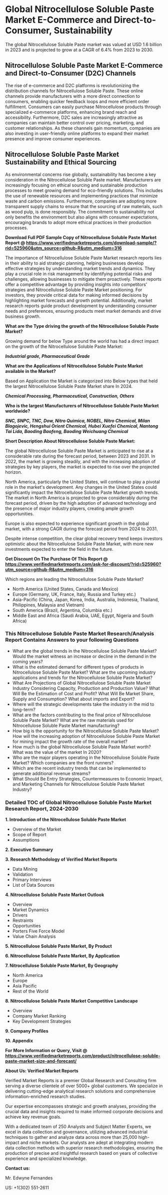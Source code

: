 <h1>Global Nitrocellulose Soluble Paste Market E-Commerce and Direct-to-Consumer, Sustainability</h1><p class=""><p>The global Nitrocellulose Soluble Paste market was valued at USD 1.6 billion in 2023 and is projected to grow at a CAGR of 6.4% from 2023 to 2030.</p><h2>Nitrocellulose Soluble Paste Market E-Commerce and Direct-to-Consumer (D2C) Channels</h2><p>The rise of e-commerce and D2C platforms is revolutionizing the distribution channels for Nitrocellulose Soluble Paste. These online channels provide manufacturers with a more direct connection to consumers, enabling quicker feedback loops and more efficient order fulfillment. Consumers can easily purchase Nitrocellulose products through specialized e-commerce platforms, enhancing brand reach and accessibility. Furthermore, D2C sales are increasingly attractive as companies can maintain better control over pricing, marketing, and customer relationships. As these channels gain momentum, companies are also investing in user-friendly online platforms to expand their market presence and improve consumer experiences.</p><h2>Nitrocellulose Soluble Paste Market Sustainability and Ethical Sourcing</h2><p>As environmental concerns rise globally, sustainability has become a key consideration in the Nitrocellulose Soluble Paste market. Manufacturers are increasingly focusing on ethical sourcing and sustainable production processes to meet growing demand for eco-friendly solutions. This includes the use of renewable resources and implementing practices that minimize waste and carbon emissions. Furthermore, companies are adopting more transparent supply chains to ensure that the sourcing of raw materials, such as wood pulp, is done responsibly. The commitment to sustainability not only benefits the environment but also aligns with consumer expectations, encouraging brands to adopt more ethical practices in their production processes.</p></p><p class=""><strong>Download Full PDF Sample Copy of Nitrocellulose Soluble Paste Market Report @ <a href="https://www.verifiedmarketreports.com/download-sample/?rid=525960&utm_source=github-R&utm_medium=316" target="_blank">https://www.verifiedmarketreports.com/download-sample/?rid=525960&utm_source=github-R&utm_medium=316</a></strong></p><p>The importance of&nbsp;Nitrocellulose Soluble Paste Market research reports lies in their ability to aid strategic planning, helping businesses develop effective strategies by understanding market trends and dynamics. They play a crucial role in risk management by identifying potential risks and challenges, allowing businesses to mitigate them proactively. These reports offer a competitive advantage by providing insights into competitors' strategies and Nitrocellulose Soluble Paste Market positioning. For investors, they provide critical data for making informed decisions by highlighting market forecasts and growth potential. Additionally, market research reports guide product development by understanding consumer needs and preferences, ensuring products meet market demands and drive business growth.</p><p><strong>What are the&nbsp;Type driving the growth of the Nitrocellulose Soluble Paste Market?</strong></p><p id="" class="">Growing demand for below Type around the world has had a direct impact on the growth of the Nitrocellulose Soluble Paste Market:</p><p class=""><em><strong>Industrial grade, Pharmaceutical Grade</strong></em></p><p class=""><strong>What are the&nbsp;Applications&nbsp;of Nitrocellulose Soluble Paste Market available in the Market?</strong></p><p id="" class="">Based on Application the Market is categorized into Below types that held the largest Nitrocellulose Soluble Paste Market share In 2024.</p><p class=""><em><strong>Chemical Processing, Pharmaceutical, Construction, Others</strong></em></p><p class=""><strong>Who is the largest Manufacturers of Nitrocellulose Soluble Paste Market worldwide?</strong></p><p><em><strong>SNC, SNPC, TNC, Dow, Nitro Quimica, NOBEL, Nitro Chemical, Milan Blagojevic, Hengshui Orient Chemical, Hubei Xuefei Chemical, Nantong Tai Lida, Baoding Baofeng, Baoding Weichuang Chemical</strong></em></p><p id="" class=""><strong>Short Description About Nitrocellulose Soluble Paste Market:</strong></p><p>The global Nitrocellulose Soluble Paste Market is anticipated to rise at a considerable rate during the forecast period, between 2023 and 2031. In 2022, the market is growing steadily, and with the increasing adoption of strategies by key players, the market is expected to rise over the projected horizon.</p><p>North America, particularly the United States, will continue to play a pivotal role in the market's development. Any changes in the United States could significantly impact the Nitrocellulose Soluble Paste Market growth trends. The market in North America is projected to grow considerably during the forecast period, driven by the high adoption of advanced technology and the presence of major industry players, creating ample growth opportunities.</p><p>Europe is also expected to experience significant growth in the global market, with a strong CAGR during the forecast period from 2024 to 2031.</p><p>Despite intense competition, the clear global recovery trend keeps investors optimistic about the Nitrocellulose Soluble Paste Market, with more new investments expected to enter the field in the future.</p><p id="" class=""><strong>Get Discount On The Purchase Of This Report @ <a href="https://www.verifiedmarketreports.com/ask-for-discount/?rid=525960?utm_source=github-R&utm_medium=316" target="_blank">https://www.verifiedmarketreports.com/ask-for-discount/?rid=525960?utm_source=github-R&utm_medium=316</a></strong></p><p class="">Which regions are leading the Nitrocellulose Soluble Paste Market?</p><ul><li>North America (United States, Canada and Mexico)</li><li>Europe (Germany, UK, France, Italy, Russia and Turkey etc.)</li><li>Asia-Pacific (China, Japan, Korea, India, Australia, Indonesia, Thailand, Philippines, Malaysia and Vietnam)</li><li>South America (Brazil, Argentina, Columbia etc.)</li><li>Middle East and Africa (Saudi Arabia, UAE, Egypt, Nigeria and South Africa)</li></ul><h3 id="" class="">This Nitrocellulose Soluble Paste Market Research/Analysis Report Contains Answers to your following Questions</h3><ul><li>What are the global trends in the Nitrocellulose Soluble Paste Market? Would the market witness an increase or decline in the demand in the coming years?</li><li>What is the estimated demand for different types of products in Nitrocellulose Soluble Paste Market? What are the upcoming industry applications and trends for the Nitrocellulose Soluble Paste Market?</li><li>What Are Projections of Global Nitrocellulose Soluble Paste Market Industry Considering Capacity, Production and Production Value? What Will Be the Estimation of Cost and Profit? What Will Be Market Share, Supply and Consumption? What about imports and Export?</li><li>Where will the strategic developments take the industry in the mid to long-term?</li><li>What are the factors contributing to the final price of Nitrocellulose Soluble Paste Market? What are the raw materials used for Nitrocellulose Soluble Paste Market manufacturing?</li><li>How big is the opportunity for the Nitrocellulose Soluble Paste Market? How will the increasing adoption of Nitrocellulose Soluble Paste Market for mining impact the growth rate of the overall market?</li><li>How much is the global Nitrocellulose Soluble Paste Market worth? What was the value of the market In 2020?</li><li>Who are the major players operating in the Nitrocellulose Soluble Paste Market? Which companies are the front runners?</li><li>Which are the recent industry trends that can be implemented to generate additional revenue streams?</li><li>What Should Be Entry Strategies, Countermeasures to Economic Impact, and Marketing Channels for Nitrocellulose Soluble Paste Market Industry?</li></ul><h3 id="" class="">Detailed TOC of Global Nitrocellulose Soluble Paste Market Research Report, 2024-2030</h3><p id="" class=""><strong>1. Introduction of the Nitrocellulose Soluble Paste Market</strong></p><ul><li>Overview of the Market</li><li>Scope of Report</li><li>Assumptions</li></ul><p id="" class=""><strong>2. Executive Summary</strong></p><p id="" class=""><strong>3. Research Methodology of Verified Market Reports</strong></p><ul><li>Data Mining</li><li>Validation</li><li>Primary Interviews</li><li>List of Data Sources</li></ul><p id="" class=""><strong>4. Nitrocellulose Soluble Paste Market Outlook</strong></p><ul><li>Overview</li><li>Market Dynamics</li><li>Drivers</li><li>Restraints</li><li>Opportunities</li><li>Porters Five Force Model</li><li>Value Chain Analysis</li></ul><p id="" class=""><strong>5. Nitrocellulose Soluble Paste Market, By Product</strong></p><p id="" class=""><strong>6. Nitrocellulose Soluble Paste Market, By Application</strong></p><p id="" class=""><strong>7. Nitrocellulose Soluble Paste Market, By Geography</strong></p><ul><li>North America</li><li>Europe</li><li>Asia Pacific</li><li>Rest of the World</li></ul><p id="" class=""><strong>8. Nitrocellulose Soluble Paste Market Competitive Landscape</strong></p><ul><li>Overview</li><li>Company Market Ranking</li><li>Key Development Strategies</li></ul><p id="" class=""><strong>9. Company Profiles</strong></p><p id="" class=""><strong>10. Appendix</strong></p><p id="" class=""><strong>For More Information or Query, Visit @ <a href="https://www.verifiedmarketreports.com/product/nitrocellulose-soluble-paste-market-size-and-forecast/" target="_blank">https://www.verifiedmarketreports.com/product/nitrocellulose-soluble-paste-market-size-and-forecast/</a></strong></p><p id="" class=""><strong>About Us: Verified Market Reports</strong></p><p id="" class="">Verified Market Reports is a premier Global Research and Consulting firm serving a diverse clientele of over 5000+ global customers. We specialize in delivering cutting-edge analytical research solutions and comprehensive information-enriched research studies.</p><p id="" class="">Our expertise encompasses strategic and growth analyses, providing the crucial data and insights required to make informed corporate decisions and achieve key revenue goals.</p><p id="" class="">With a dedicated team of 250 Analysts and Subject Matter Experts, we excel in data collection and governance, utilizing advanced industrial techniques to gather and analyze data across more than 25,000 high-impact and niche markets. Our analysts are adept at integrating modern data collection methods with superior research methodologies, ensuring the production of precise and insightful research based on years of collective experience and specialized knowledge.</p><p id="" class=""><strong>Contact us:</strong></p><p id="" class="">Mr. Edwyne Fernandes</p><p id="" class="">US: +1(302) 551-2611</p>